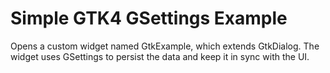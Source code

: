 # Simple GTK4 GSettings Example

Opens a custom widget named GtkExample, which extends GtkDialog. The widget
uses GSettings to persist the data and keep it in sync with the UI.
